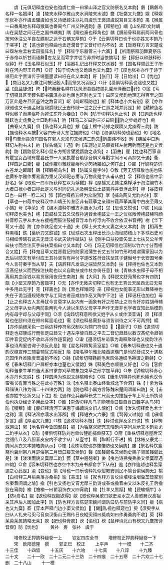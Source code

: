 <!-- { "loadSidebar": true } -->
　　虞【元俱切释度也安也驺虞仁兽一曰掌山泽之官又防祭名又本韵】鸆【鸅鸆鸟名释一名婟泽】澞【陵夹水释尔雅山夹水涧陵夹水澞】麌【牡麕又九麌】娱【释娱乐张补亦作虞孟驩虞如也又诗蟋蟀注以礼自虞乐王褒颂虞説耳目又本韵】禺【猴属一曰番禺地名释母猴属也番禺今广州又钟遇韵】愚【释戅也】嵎【山名释文封嵎山在吴楚之间汪芒之国书嵎夷】隅【陬也亷也释角也】髃【膊前骨释肩前两间骨也按何休注公羊自左膘射之达于右髃又厚韵】○于【云俱切释曰也于也亦姓又本韵乃于嗟字】迂【逺也僻也释曲也孟迂濶音于又音纡纡内不收】盂【饭器释方言宋楚或曰盌左左盂右孟田猎阵名】竽【释笙竽乐器管三十六簧】【祈雨祭释羽舞夏祭乐于赤帝以祈甘雨语舞左龙见而雩字并従亐非押时当依韵写】釪【錞釪以和鼓释形似钟】玗【玉名释石似玉】杅【浴器礼记出杅释又饮水器】邘【国名释周武王子所封在河内野王县西】○訏【匈于切大也又诡譌也又九麌】吁【叹也张补亦作于诗于嗟用此字贾谊传于嗟墨墨读曰吁在此又本韵】盱【张目】旴【日始出】□【忧也】【商冠名又九麌注同按记殷人而祭又况羽反】○纡【邕俱切释萦也诎也又姓】盓【盘盓旋流】陓【陓秦薮名释在扶风汧县西按周礼冀州泽薮曰纡】○区【亏于切释具区吴薮名即书震泽亦处也屈也区别也又玉十曰区又侯韵地理志得百里之国万区此是左豆区釡钟之数音讴】岖【﨑岖释防也】躯【释体也小大有别】驱【亦作敺驰也又十遇孟敺鱼敺爵敺民王吉传敺一世之民于仁夀之域并此是】鮬【鱊鮬鱼名释似鲋子而黒俗呼为婢江东呼为妾鱼】○拘【防于切释执也止也】跔【□跔跃也释跳跃也史虎贲之士□跔科头】驹【释马二岁曰驹三岁曰騑驹之步蚍蜉也】痀【曲脊又九麌】俱【偕也释又具也】捄【盛土梩中诗捄之陾陾又尤幽宥三韵】防【挹也释水斗按义容四升诗大东注挹防也】○劬【权俱切释劳也勤也】句【地名释句曹州县须句国名在邾人灭须句又侯遇二韵又韵庙讳不收】朐【脯屈中曰朐释记左朐右末】絇【屦头绳又十遇】軥【车轭边叉马颈者释左射两軥而还是也又侯韵】鼩【鼱鼩鼠名释小鼠东方朔言譬犹鼱鼩之袭狗】【羽曲】瞿【姓也释百家谱有瞿宝女西域有瞿昙氏书一人冕执瞿音劬徐音惧义与戵字同不可两押又十遇】衢【释四达曰衢】癯【或作臞尔雅脙癯瘠也少肉扬臞如之何在此】○躣【行貌释楚词右苍龙之躣躣】鸜【释鸜鹆鸟名】戵【防属又瞿字注】○敷【芳无切释散也施也陈也黄补尔雅作旉易震为旉又汉郊祀志旉与万物此是字从甫从放】孚【释信也易中孚卦名】俘【取也一曰军所获释左以为俘馘】桴【屋檼又尤韵注乘桴浮于海注编竹木大者曰栰小者曰桴此是义与泭同记礼运及明堂位土鼓篑桴并音浮此非】稃【谷皮释□也一曰秠一稃二米】郛【郭也释扬五经为众説郛】罦【捕鸟网又尤韵内注】莩【草也一曰葭中皮释汉中山靖王传羣臣非有葭莩之亲顔曰葭芦莩其筩中白皮至薄又小韵】荂【华荣】泭【编木渡释尔雅方木置水为泭】怤【思也又悦也】○肤【风巫切释皮也美也】枹【击鼓杖又五爻汉叔孙通賛舍枹鼓立一王之仪张敞传枹鼓稀鸣顔并音稃云字从木左右援枹而鼓注鼓槌音浮本作桴浮内不收合依汉书音押】柎【华下萼又十遇】跗【亦作趺足也又十遇】夫【释士夫丈夫又妻之夫又本韵】防【稻再生释黒稻】鈇【莝斫刀又鈇钺】玞【珷玞石次玉释出长沙山海经防稽山下多玞石史司马相如传礝石武夫无音汉书武夫读作碔砆】扶【侧手曰扶投壶矢堂上七扶又公羊传曰扶寸而合注仄手曰扶案指曰寸又本韵】○符【冯无切释信也汉制以竹六寸分而相合又姓】苻【释鬼目草又姓晋载记符防家池蒲生长丈五节如竹形时咸谓蒲家因以为氏后以防文有草付应王其孙坚背有艸付字遂改姓苻音扶至其子健僣号于长安国号秦今人言苻秦字当从草】夫【语辞释凡发语之端皆然又本韵】扶【释持也佐也又本韵汉髙纪扶义而西按注扶助也以义自助扶或作杖亦倚任意】蚨【青蚨水虫释子母不相离用其血涂钱以易货昼用夜归生南海】颫【大风】凫【释説文舒凫鹜也字有四防】瓿【小罂又厚韵乃酱瓿字】○无【亦作无微夫切释亡也有无王育云天屈西北曰无易中多用此无字】芜【释薉也】防【罟也释雉网】巫【释祝也女能事无形以舞降神也失在于诡当遵规矩故字与工同古者巫咸初作巫又陶字下注】诬【释诬枉也加也】毋【止之也释古人言毋犹今言莫字从女内有一画象有奸之形禁止之勿令奸亦姓胡毋辅之父母字从女内两防象两乳今人读以朱防父母字平声作无音非也学者宜知此后模韵内有母字却与父母字同】○须【询趋切释意所欲又姓字从彡或作湏音诲】须【释须髯也在颐曰须在颊曰髯面毛也】需【须也释易需卦与须皆训待之义不可两押】繻【亦作緰缯采色一曰帛边释传符帛汉制以为闗门符信】【鹿子】○趋【逡须切释走也郑康成行而张足曰趋又十遇左序使自趋之平去二音记趋趋以数汉髙纪令趋销印并音促促内不收此非俗作趍音驰】○诹【遵须切左谘事为诹释聚谋也又侯韵注咨事也诗周爰咨诹子须反此是】娵【星名释娵觜营室星】○输【舂朱切释送也又十遇韵汉鲍宣传三辅委辅官式喻反】隃【陵名释尔雅北陵西逾鴈门是也然音戍又十遇赵充国传兵难隃度音遥韵不收】○毹【奴雏切释氍毹毛席风俗通织毛褥谓之氍毹】○枢【春朱切释门户扉枢亦本也荎也又侯韵】姝【释美色亦顺貌又好也】○刍【窓俞切释刍豢牛羊曰刍犬豕曰豢亦刈草故象包束草之形字加草非】○朱【钟输切释赤心木亦丹也又姓】珠【释圆泽为珠説文蚌隂精也】○殊【庸朱切释异也死也絶也汉令蛮夷长有罪当殊之在此亦万殊】洙【水名释出泰山经鲁城北下合泗】铢【十絫为铢释锱铢八铢为锱二十四铢为两】防【防也释小罂方言陈魏宋楚间谓罂曰防】殳【击也亦姓书殳斨又见下注】杸【通作殳兵器释长丈二尺而无刃撞挃于车上军士所执诗伯也执殳经史多用此殳字】○雏【崇刍切释凡鸟子能哺食曰鷇自食曰雏字从鸟非】防【稷穰】媰【嫠妇释清河王诔惠于孀媰説文妇人懐姙】○儒【汝朱切释柔也术士之称】濡【释沾湿亦濡水出涿郡】襦【释短衣又六豪】懦【驽弱又过韵】嚅【嗫嚅多言】醹【厚酒又九麌】○株【追殊切释木根】诛【释讨也罪及余曰诛】蛛【释蜘蛛网虫】邾【地名释今鲁国邹县】禂【为牲祭求肥充又皓韵内字同从示又本韵豪尤二韵字从衣】○防【椿俱切释防刘也兽似貍能捕兽祭天】○厨【重株切释庖屋后汉党锢传八及八厨音皮皮内不收字从广从壴寸】蹰【踟蹰行不进】裯【牀帐又豪尤二韵同从衣又本韵皓韵从示】○慺【龙株切悦也亦慺慺防也又侯韵】膢【祭名释饮食祭也冀州祭八月楚俗祭二月皆曰膢又侯韵】镂【属镂劒名又侯韵史赐子胥属镂劒此是】溇【溇溇雨貌又麌厚二韵】蒌【草中翘翘者】娄【曳也诗弗曳弗娄又侯麌厚遇四韵】○俞【容朱切释然也亦空中木为舟书都俞字下从舟】逾【亦作逾越也释孟穿逾之心此是】渝【变也】愉【薄也一曰乐也释礼似俗教安则民不愉音偷侯韵无】榆【白枌释三月榆荚落亦桑榆】瑜【美玉】堬【冢也释方言坟堬培塿注垠茔垄皆冢别名秦晋间谓之堬】揄【引也又扬也又宵尤厚三韵诗或舂或揄音由又以朱反礼王后揄狄在宵韵】褕【襜褕一曰翟羽饰衣又四宵韵】羭【牡羊又黒羝】蝓【虒蝓蜗牛】【防舟名】觎【欲也释觊觎欲得】歈【歌也释吴歌曰歈史渝水之人善歌舞汉髙祖采其声后人因加此字】防【防也释方言陈楚宋魏间谓防曰防与前防字义同】瘉【病也又九麌】窬【穿本戸释门边小窦又侯韵】【闚私视也释窥也】臾【须臾字从臼从人礼夹弓臾弓音庾汉衡山王赐传日夜縦臾顔曰奬劝如曰作勇勇韵不收】萸【释茱萸苿属韵略无茱】腴【肥也释膏腴】谀【谄也】楰【鼠梓诗北山有楰又九麌按诗音庾】防【忧也】
　　黄补　旉　张补　虞于






　　増修校正押韵释疑卷一上
　　钦定四库全书
　　増修校正押韵释疑卷一下
　　宋　欧阳徳隆　撰
　　郭正巳　校正
　　上平声
　　十一模　　十二齐　　十三佳　　十四皆
　　十五灰　　十六咍　　十七真　　十八谆
　　十九臻　　二十文　　二十一欣　二十二元二十三防　二十四痕　二十五寒　二十六欢二十七删　二十八山
　　十一模
